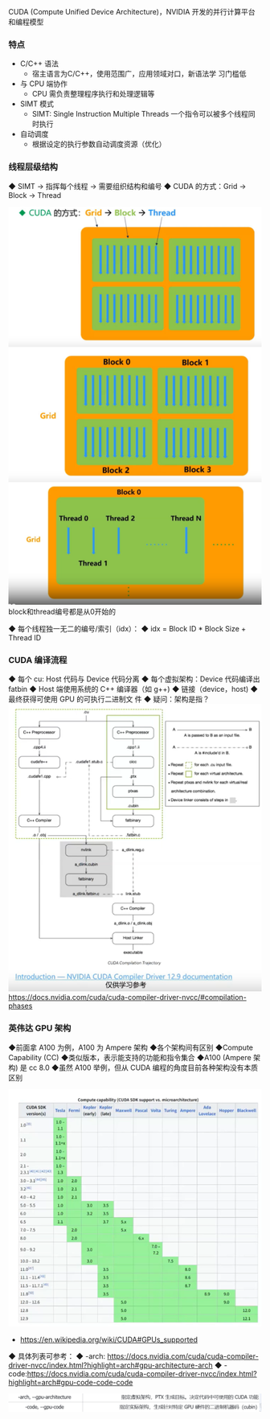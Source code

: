 CUDA (Compute Unified Device Architecture)，NVIDIA 开发的并行计算平台和编程模型
### 特点
- C/C++ 语法
	- 宿主语言为C/C++，使用范围广，应用领域对口，新语法学 习门槛低
- 与 CPU 端协作
	- CPU 需负责整理程序执行和处理逻辑等
- SIMT 模式
	- SIMT: Single Instruction Multiple Threads 一个指令可以被多个线程同时执行
- 自动调度
	- 根据设定的执行参数自动调度资源（优化）
### 线程层级结构
◆ SIMT → 指挥每个线程 → 需要组织结构和编号 
◆ CUDA 的方式：Grid → Block → Thread

![](asserts/Pasted%20image%2020250812125957.png)
![](asserts/Pasted%20image%2020250812130017.png)
![](asserts/Pasted%20image%2020250812130059.png)
block和thread编号都是从0开始的

◆ 每个线程独一无二的编号/索引（idx）： 
◆ idx = Block ID * Block Size + Thread ID

### CUDA 编译流程
◆ 每个 cu: Host 代码与 Device 代码分离 
◆ 每个虚拟架构：Device 代码编译出 fatbin 
◆ Host 端使用系统的 C++ 编译器（如 g++) 
◆ 链接（device，host) 
◆ 最终获得可使用 GPU 的可执行二进制文 件 
◆ 疑问：架构是指？
![](asserts/Pasted%20image%2020250812133413.png)
https://docs.nvidia.com/cuda/cuda-compiler-driver-nvcc/#compilation-phases

### 英伟达 GPU 架构
◆前面拿 A100 为例，A100 为 Ampere 架构
◆各个架构间有区别 
◆Compute Capability (CC)
	◆类似版本，表示能支持的功能和指令集合
	◆A100 (Ampere 架构) 是 cc 8.0 
◆虽然 A100 举例，但从 CUDA 编程的角度目前各种架构没有本质区别

![](asserts/Pasted%20image%2020250812133731.png)
- https://en.wikipedia.org/wiki/CUDA#GPUs_supported

◆ 具体列表可参考： 
◆ -arch: https://docs.nvidia.com/cuda/cuda-compiler-driver-nvcc/index.html?highlight=arch#gpu-architecture-arch
◆ -code:https://docs.nvidia.com/cuda/cuda-compiler-driver-nvcc/index.html?highlight=arch#gpu-code-code-code

![](asserts/Pasted%20image%2020250812134303.png)







